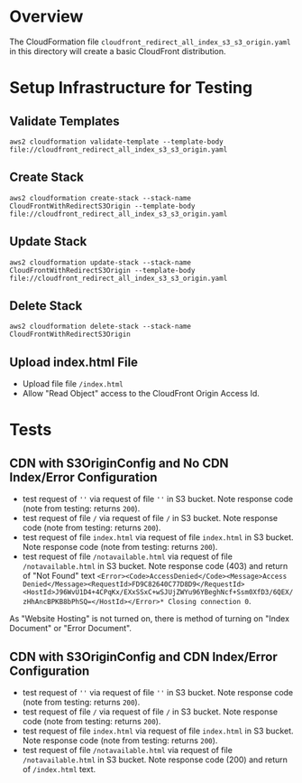 # Overview

The CloudFormation file `cloudfront_redirect_all_index_s3_s3_origin.yaml` in this directory will create a basic CloudFront distribution.

# Setup Infrastructure for Testing

## Validate Templates

`aws2 cloudformation validate-template --template-body file://cloudfront_redirect_all_index_s3_s3_origin.yaml`

## Create Stack

`aws2 cloudformation create-stack --stack-name CloudFrontWithRedirectS3Origin --template-body file://cloudfront_redirect_all_index_s3_s3_origin.yaml`

## Update Stack

`aws2 cloudformation update-stack --stack-name CloudFrontWithRedirectS3Origin --template-body file://cloudfront_redirect_all_index_s3_s3_origin.yaml`

## Delete Stack

`aws2 cloudformation delete-stack --stack-name CloudFrontWithRedirectS3Origin`

## Upload index.html File

- Upload file file `/index.html`
- Allow "Read Object" access to the CloudFront Origin Access Id.

# Tests

## CDN with S3OriginConfig and No CDN Index/Error Configuration

- test request of `''` via request of file `''` in S3 bucket. Note response code (note from testing: returns `200`).
- test request of file `/` via request of file `/` in S3 bucket. Note response code (note from testing: returns `200`).
- test request of file `index.html` via request of file `index.html` in S3 bucket. Note response code (note from testing: returns `200`).
- test request of file `/notavailable.html` via request of file `/notavailable.html` in S3 bucket. Note response code (403) and return of "Not Found" text `<Error><Code>AccessDenied</Code><Message>Access Denied</Message><RequestId>FD9C82640C77D8D9</RequestId><HostId>J96WvU1D4+4CPqKx/EXxSSxC+wSJUjZWYu96YBeghNcf+Ssm0XfD3/6QEX/zHhAncBPKB8bPhSQ=</HostId></Error>* Closing connection 0`.

As "Website Hosting" is not turned on, there is method of turning on "Index Document" or "Error Document".

## CDN with S3OriginConfig and CDN Index/Error Configuration

- test request of `''` via request of file `''` in S3 bucket. Note response code (note from testing: returns `200`).
- test request of file `/` via request of file `/` in S3 bucket. Note response code (note from testing: returns `200`).
- test request of file `index.html` via request of file `index.html` in S3 bucket. Note response code (note from testing: returns `200`).
- test request of file `/notavailable.html` via request of file `/notavailable.html` in S3 bucket. Note response code (200) and return of `/index.html` text.

